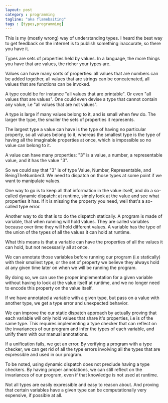 ```yaml
---
layout: post
category : programming
tagline: "aka flamebaiting"
tags : [types,programming]
---
```


This is my (mostly wrong) way of understanding types. I heard the best
way to get feedback on the internet is to publish something
inaccurate, so there you have it.

<!-- more -->

Types are sets of properties held by values. In a language, the more
things you have that are values, the richer your types are.

Values can have many sorts of properties: all values that are numbers
can be added together, all values that are strings can be
concatenated, all values that are functions can be invoked.

A type could be for instance "all values that are printable". Or even
"all values that are values". One could even devise a type that cannot
contain any value, i.e "all values that are not values".

A type is large if many values belong to it, and is small when few
do. The larger the type, the smaller the sets of properties it
represents.

The largest type a value can have is the type of having no particular
property, so all values belong to it, whereas the smallest type is the
type of having all the imaginable properties at once, which is
impossible so no value can belong to it.

A value can have many properties: "3" is a value, a number, a
representable value, and it has the value "3".

So we could say that "3" is of type Value, Number, Representable, and
BeingTheNumber3. We need to dispatch on those types at some point if
we want to manipulate values.

One way to go is to keep all that information in the value itself, and
do a so-called dynamic dispatch: at runtime, simply look at the value
and see what properties it has. If it is missing the property you
need, well that's a so-called type error.

Another way to do that is to do the dispatch statically. A program is
made of variable, that when running will hold values. They are called
variables because over time they will hold different values. A
variable has the type of the union of the types of all the values it
can hold at runtime.

What this means is that a variable can have the properties of all the
values it can hold, but not necessarily all at once.

We can annotate those variables before running our program (i.e
statically) with their smallest type, or the set of property we
believe they always hold at any given time later on when we will be
running the program.

By doing so, we can use the proper implementation for a given variable
without having to look at the value itself at runtime, and we no
longer need to encode this property on the value itself.

If we have annotated a variable with a given type, but pass on a value
with another type, we get a type error and unexpected behavior.

We can improve the our static dispatch approach by actually proving
that each variable will only hold values that share it's properties,
i.e is of the same type. This requires implementing a type checker
that can reflect on the invariances of our program and infer the types
of each variable, and unify them with our manual annotations.

If a unification fails, we get an error. By verifying a program with a
type checker, we can get rid of all the type errors involving all the
types that are expressible and used in our program.

To be noted, using dynamic dispatch does not preclude having a type
checkers. By having proper annotations, we can still reflect on the
invariances of our program, even if that knowledge is not used at
runtime.

Not all types are easily expressible and easy to reason about. And
proving that certain variables have a given type can be
computationally very expensive, if possible at all.
